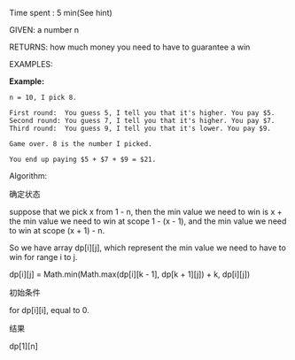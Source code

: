 Time spent :  5 min(See hint)

GIVEN: a number n

RETURNS: how much money you need to have to guarantee a win



EXAMPLES:

**Example:**

```
n = 10, I pick 8.

First round:  You guess 5, I tell you that it's higher. You pay $5.
Second round: You guess 7, I tell you that it's higher. You pay $7.
Third round:  You guess 9, I tell you that it's lower. You pay $9.

Game over. 8 is the number I picked.

You end up paying $5 + $7 + $9 = $21.
```

Algorithm:

确定状态

suppose that we pick x from 1 - n, then the min value we need to win is x + the min value we need to win at scope 1 - (x - 1), and the min value we need to win at scope (x + 1) - n.

So we have array dp\[i][j], which represent the min value we need to have to win for range i to j.

dp\[i][j] = Math.min(Math.max(dp\[i][k - 1], dp\[k + 1][j]) + k, dp\[i][j])

初始条件

for dp\[i][i], equal to 0.

结果

dp\[1][n]